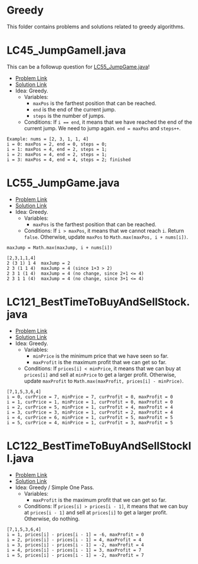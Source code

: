 # Greedy
This folder contains problems and solutions related to greedy algorithms.

# LC45_JumpGameII.java
This can be a followup question for [LC55_JumpGame.java](#lc55_jumpgamejava)!
* [Problem Link](https://leetcode.com/problems/jump-game-ii/)
* [Solution Link](../../LC0001_1000/LC0001_0100/LC0045_JumpGameII.java)
* Idea: Greedy. 
  * Variables:
    * `maxPos` is the farthest position that can be reached. 
    * `end` is the end of the current jump. 
    * `steps` is the number of jumps. 
  * Conditions: If `i == end`, it means that we have reached the end of the current jump. We need to jump again. `end = maxPos` and `steps++`.
```
Example: nums = [2, 3, 1, 1, 4]
i = 0: maxPos = 2, end = 0, steps = 0;
i = 1: maxPos = 4, end = 2, steps = 1; 
i = 2: maxPos = 4, end = 2, steps = 1;
i = 3: maxPos = 4, end = 4, steps = 2; finished
```


# LC55_JumpGame.java
* [Problem Link](https://leetcode.com/problems/jump-game/)
* [Solution Link](../../LC0001_1000/LC0001_0100/LC0055_JumpGame.java)
* Idea: Greedy. 
  * Variables:
    * `maxPos` is the farthest position that can be reached. 
  * Conditions: If `i > maxPos`, it means that we cannot reach `i`. Return `false`. Otherwise, update `maxPos` to `Math.max(maxPos, i + nums[i])`.
```
maxJump = Math.max(maxJump, i + nums[i])

[2,3,1,1,4]
2 (3 1) 1 4  maxJump = 2
2 3 (1 1 4)  maxJump = 4 (since 1+3 > 2)
2 3 1 (1 4)  maxJump = 4 (no change, since 2+1 <= 4)
2 3 1 1 (4)  maxJump = 4 (no change, since 3+1 <= 4)
```

# LC121_BestTimeToBuyAndSellStock.java
* [Problem Link](https://leetcode.com/problems/best-time-to-buy-and-sell-stock/)
* [Solution Link](../../LC0001_1000/LC0101_0200/LC0121_BestTimeToBuyAndSellStock.java)
* Idea: Greedy. 
  * Variables:
    * `minPrice` is the minimum price that we have seen so far. 
    * `maxProfit` is the maximum profit that we can get so far. 
  * Conditions: If `prices[i] < minPrice`, it means that we can buy at `prices[i]` and sell at `minPrice` to get a larger profit. Otherwise, update `maxProfit` to `Math.max(maxProfit, prices[i] - minPrice)`.
```
[7,1,5,3,6,4]
i = 0, curPrice = 7, minPrice = 7, curProfit = 0, maxProfit = 0
i = 1, curPrice = 1, minPrice = 1, curProfit = 0, maxProfit = 0
i = 2, curPrice = 5, minPrice = 1, curProfit = 4, maxProfit = 4
i = 3, curPrice = 3, minPrice = 1, curProfit = 2, maxProfit = 4
i = 4, curPrice = 6, minPrice = 1, curProfit = 5, maxProfit = 5
i = 5, curPrice = 4, minPrice = 1, curProfit = 3, maxProfit = 5
```

# LC122_BestTimeToBuyAndSellStockII.java
* [Problem Link](https://leetcode.com/problems/best-time-to-buy-and-sell-stock-ii/)
* [Solution Link](../../LC0001_1000/LC0101_0200/LC0122_BestTimeToBuyAndSellStockII.java)
* Idea: Greedy / Simple One Pass. 
  * Variables:
    * `maxProfit` is the maximum profit that we can get so far.
  * Conditions: If `prices[i] > prices[i - 1]`, it means that we can buy at `prices[i - 1]` and sell at `prices[i]` to get a larger profit. Otherwise, do nothing.
```
[7,1,5,3,6,4]
i = 1, prices[i] - prices[i - 1] = -6, maxProfit = 0
i = 2, prices[i] - prices[i - 1] = 4, maxProfit = 4
i = 3, prices[i] - prices[i - 1] = -2, maxProfit = 4
i = 4, prices[i] - prices[i - 1] = 3, maxProfit = 7
i = 5, prices[i] - prices[i - 1] = -2, maxProfit = 7
```

